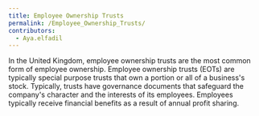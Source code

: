 ```yaml
---
title: Employee Ownership Trusts
permalink: /Employee_Ownership_Trusts/
contributors:
  - Aya.elfadil
---
```


In the United Kingdom, employee ownership trusts are the most common
form of employee ownership. Employee ownership trusts (EOTs) are
typically special purpose trusts that own a portion or all of a
business's stock. Typically, trusts have governance documents that
safeguard the company's character and the interests of its employees.
Employees typically receive financial benefits as a result of annual
profit sharing.

